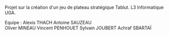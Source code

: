 Projet sur la création d'un jeu de plateau stratégique Tablut. 
L3 Informatique UGA. 

Equipe : 
Alexis THACH
Antoine SAUZEAU  
Oliver MINEAU 
Vincent PENHOUET
Sylvain JOUBERT
Achraf SBARTAÏ 
